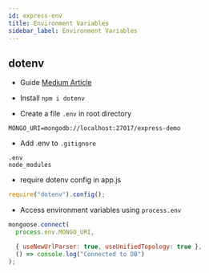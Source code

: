 ```yaml
---
id: express-env
title: Environment Variables
sidebar_label: Environment Variables
---
```


## dotenv

- Guide [Medium Article](https://medium.com/the-node-js-collection/making-your-node-js-work-everywhere-with-environment-variables-2da8cdf6e786)

- Install `npm i dotenv`
- Create a file `.env` in root directory

```text filename=".env"
MONGO_URI=mongodb://localhost:27017/express-demo
```

- Add .env to `.gitignore`

```text filename=".gitignore"
.env
node_modules
```

- require dotenv config in app.js

```js filename="app.js"
require("dotenv").config();
```

- Access environment variables using `process.env`

```js filename="app.js"
mongoose.connect(
  process.env.MONGO_URI,

  { useNewUrlParser: true, useUnifiedTopology: true },
  () => console.log("Connected to DB")
);
```
